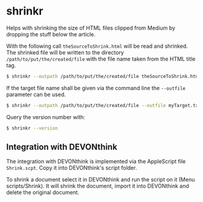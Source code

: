 # shrinkr

Helps with shrinking the size of HTML files clipped from Medium by dropping the stuff below the article.

With the following call `theSourceToShrink.html` will be read and shrinked. The shrinked file will be written to the directory `/path/to/put/the/created/file` with the file name taken from the HTML title tag.

``` sh
$ shrinkr --outpath /path/to/put/the/created/file theSourceToShrink.html
```

If the target file name shall be given via the command line the `--outfile` parameter can be used.
``` sh
$ shrinkr --outpath /path/to/put/the/created/file --outfile myTarget.txt theSourceToShrink.html
```

Query the version number with:
``` sh
$ shrinkr --version
```

## Integration with DEVONthink
The integration with DEVONthink is implemented via the AppleScript file `Shrink.scpt`. Copy it into DEVONthink's script folder. 

To shrink a document select it in DEVONthink and run the script on it (Menu scripts/Shrink). It will shrink the document, import it into DEVONthink and delete the original document.
